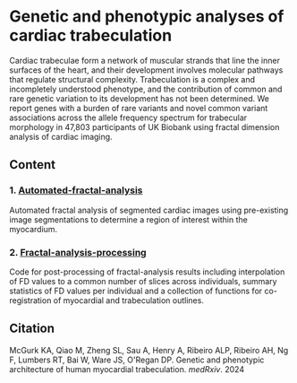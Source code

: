 # Genetic and phenotypic analyses of cardiac trabeculation

Cardiac trabeculae form a network of muscular strands that line the inner surfaces of the heart, and their development involves molecular pathways that regulate structural complexity. Trabeculation is a complex and incompletely understood phenotype, and the contribution of common and rare genetic variation to its development has not been determined. We report genes with a burden of rare variants and novel common variant associations across the allele frequency spectrum for trabecular morphology in 47,803 participants of UK Biobank using fractal dimension analysis of cardiac imaging.

## Content

### 1. [Automated-fractal-analysis](https://github.com/ImperialCollegeLondon/trabecular_variants/tree/main/automated-fractal-analysis)
Automated fractal analysis of segmented cardiac images using pre-existing image segmentations to determine a region of interest within the myocardium.

### 2. [Fractal-analysis-processing](https://github.com/ImperialCollegeLondon/trabecular_variants/tree/main/fractal-analysis-processing)
Code for post-processing of fractal-analysis results including interpolation of FD values to a common number of slices across individuals, summary statistics of FD values per individual and a collection of functions for co-registration of myocardial and trabeculation outlines.

## Citation

McGurk KA, Qiao M, Zheng SL, Sau A, Henry A, Ribeiro ALP, Ribeiro AH, Ng F, Lumbers RT, Bai W, Ware JS, O'Regan DP. Genetic and phenotypic architecture of human myocardial trabeculation. _medRxiv_. 2024

